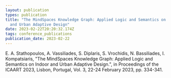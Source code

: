 ```yaml
---
layout: publication
types: publication
title: "The MindSpaces Knowledge Graph: Applied Logic and Semantics on Indoor
  and Urban Adaptive Design"
date: 2023-02-22T20:20:32.174Z
tags: conference_publications
publication_date: 2023-02-22
---
```

<!--StartFragment-->

E. A. Stathopoulos, A. Vassiliades, S. Diplaris, S. Vrochidis, N. Bassiliades, I. Kompatsiaris, "The MindSpaces Knowledge Graph: Applied Logic and Semantics on Indoor and Urban Adaptive Design.",  in Proceedings of the ICAART 2023, Lisbon, Portugal, Vol. 3, 22-24 February 2023, pp. 334-341.

<!--EndFragment-->